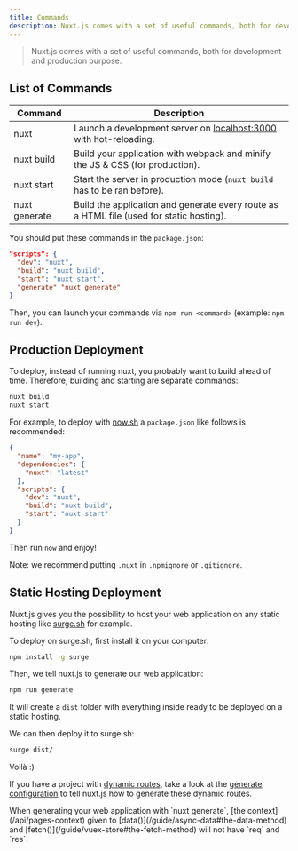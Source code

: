 ```yaml
---
title: Commands
description: Nuxt.js comes with a set of useful commands, both for development and production purpose.
---
```


> Nuxt.js comes with a set of useful commands, both for development and production purpose.

## List of Commands

| Command | Description |
|---------|-------------|
| nuxt | Launch a development server on [localhost:3000](http://localhost:3000) with hot-reloading. |
| nuxt build | Build your application with webpack and minify the JS & CSS (for production). |
| nuxt start | Start the server in production mode (`nuxt build` has to be ran before). |
| nuxt generate | Build the application and generate every route as a HTML file (used for static hosting). |

You should put these commands in the `package.json`:

```json
"scripts": {
  "dev": "nuxt",
  "build": "nuxt build",
  "start": "nuxt start",
  "generate" "nuxt generate"
}
```

Then, you can launch your commands via `npm run <command>` (example: `npm run dev`).

## Production Deployment

To deploy, instead of running nuxt, you probably want to build ahead of time. Therefore, building and starting are separate commands:

```bash
nuxt build
nuxt start
```

For example, to deploy with [now.sh](https://zeit.co/now) a `package.json` like follows is recommended:
```json
{
  "name": "my-app",
  "dependencies": {
    "nuxt": "latest"
  },
  "scripts": {
    "dev": "nuxt",
    "build": "nuxt build",
    "start": "nuxt start"
  }
}
```
Then run `now` and enjoy!

Note: we recommend putting `.nuxt` in `.npmignore` or `.gitignore`.

## Static Hosting Deployment

Nuxt.js gives you the possibility to host your web application on any static hosting like [surge.sh](https://surge.sh/) for example.

To deploy on surge.sh, first install it on your computer:
```bash
npm install -g surge
```

Then, we tell nuxt.js to generate our web application:

```bash
npm run generate
```

It will create a `dist` folder with everything inside ready to be deployed on a static hosting.

We can then deploy it to surge.sh:

```bash
surge dist/
```

Voilà :)

If you have a project with [dynamic routes](/guide/dynamic-routes), take a look at the [generate configuration](/api/configuration-generate) to tell nuxt.js how to generate these dynamic routes.

<div class="Alert">When generating your web application with `nuxt generate`, [the context](/api/pages-context) given to [data()](/guide/async-data#the-data-method) and [fetch()](/guide/vuex-store#the-fetch-method) will not have `req` and `res`.</div>
